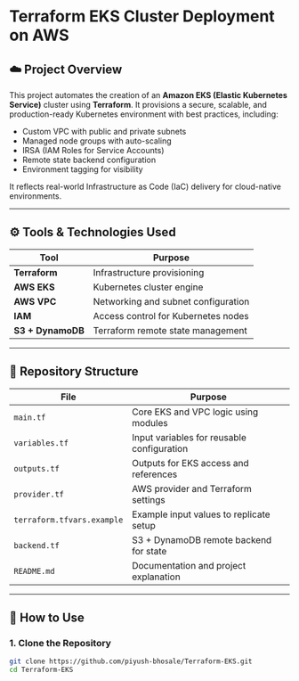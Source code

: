# Terraform EKS Cluster Deployment on AWS

## ☁️ Project Overview

This project automates the creation of an **Amazon EKS (Elastic Kubernetes Service)** cluster using **Terraform**. It provisions a secure, scalable, and production-ready Kubernetes environment with best practices, including:

- Custom VPC with public and private subnets
- Managed node groups with auto-scaling
- IRSA (IAM Roles for Service Accounts)
- Remote state backend configuration
- Environment tagging for visibility

It reflects real-world Infrastructure as Code (IaC) delivery for cloud-native environments.

---

## ⚙️ Tools & Technologies Used

| Tool            | Purpose                             |
|------------------|-------------------------------------|
| **Terraform**     | Infrastructure provisioning         |
| **AWS EKS**       | Kubernetes cluster engine           |
| **AWS VPC**       | Networking and subnet configuration |
| **IAM**           | Access control for Kubernetes nodes |
| **S3 + DynamoDB** | Terraform remote state management   |

---

## 📁 Repository Structure

| File                        | Purpose |
|-----------------------------|---------|
| `main.tf`                  | Core EKS and VPC logic using modules |
| `variables.tf`             | Input variables for reusable configuration |
| `outputs.tf`               | Outputs for EKS access and references |
| `provider.tf`              | AWS provider and Terraform settings |
| `terraform.tfvars.example`| Example input values to replicate setup |
| `backend.tf`               | S3 + DynamoDB remote backend for state |
| `README.md`                | Documentation and project explanation |

---

## 🚀 How to Use

### 1. Clone the Repository
```bash
git clone https://github.com/piyush-bhosale/Terraform-EKS.git
cd Terraform-EKS
